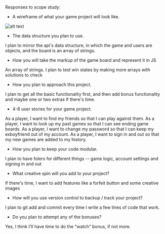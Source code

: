 Responses to scope study:

-   A wireframe of what your game project will look like.

![alt text](http://imgur.com/a/6S99L)

-   The data structure you plan to use.

I plan to mirror the api's data structure, in which the game and users are objects, and the board is an array of strings.

-   How you will take the markup of the game board and represent it in JS

An array of strings. I plan to test win states by making more arrays with solutions to check

-   How you plan to approach this project.

I plan to get all the basic functionality first, and then add bonus functionality and maybe one or two extras if there's time.

-   4-8 user stories for your game project.

As a player, I want to find my friends so that I can play against them.
As a player, I want to look up my past games so that I can see ending game boards.
As a player, I want to change my password so that I can keep my exboyfriend out of my account.
As a player, I want to sign in and out so that my new games are added to my history.

-   How you plan to keep your code modular.

I plan to have folers for different things -- game logic, account settings and signing in and out

-   What creative spin will you add to your project?

If there's time, I want to add features like a forfeit button and some creative images

-   How will you use version control to backup / track your project?

I plan to git add and commit every time I write a few lines of code that work.

-   Do you plan to attempt any of the bonuses?

Yes, I think I'll have time to do the "watch" bonus, if not more.
